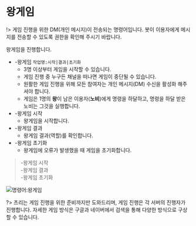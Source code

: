 # 왕게임

!> 게임 진행을 위한 DM(개인 메시지)이 전송되는 명령어입니다. 봇이 이용자에게 메시지를 전송할 수 있도록 권한을 확인해 주시기 바랍니다.

왕게임을 진행합니다.

- -왕게임 `작업명:시작|결과|초기화`
  - 3명 이상부터 게임을 시작할 수 있습니다.
  - 게임 진행 중 누구든 채널을 떠나면 게임이 중단될 수 있습니다.
  - 원활한 게임 진행을 위해 모든 참여자는 개인 메시지(DM) 수신을 활성화 해주셔야 합니다.
  - 게임은 1명의 **왕**이 남은 이용자(**노비**)에게 명령을 하달하고, 명령을 하달 받은 노비는 그것을 실행합니다.
- -왕게임 시작
  - 왕게임을 시작합니다.
- -왕게임 결과
  - 왕게임 결과(역할)를 확인합니다.
- -왕게임 초기화
  - 왕게임에 오류가 발생했을 때 게임을 초기화합니다.

> -왕게임 시작 \
> -왕게임 결과 \
> -왕게임 초기화

![명령어:왕게임](https://bot.dowon.monster/file/img/kinggame.gif)

?> 츠리는 게임 진행을 위한 준비까지만 도와드리며, 게임 진행은 각 서버의 진행자가 진행합니다. 자세한 게임 방식은 구글과 네이버에서 검색을 통해 다양한 방식으로 구상할 수 있습니다.
